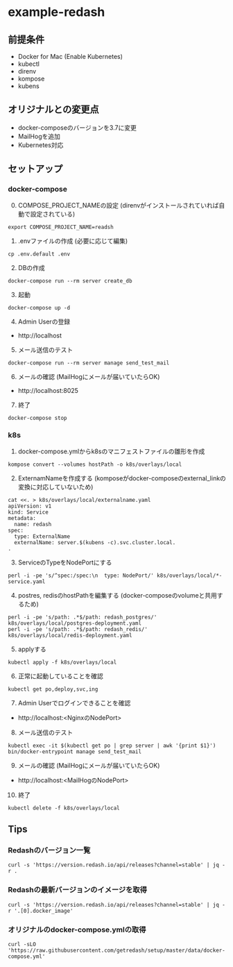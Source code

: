 # example-redash

## 前提条件
- Docker for Mac (Enable Kubernetes)
- kubectl
- direnv
- kompose
- kubens

## オリジナルとの変更点
- docker-composeのバージョンを3.7に変更
- MailHogを追加
- Kubernetes対応

## セットアップ
### docker-compose
0. COMPOSE_PROJECT_NAMEの設定 (direnvがインストールされていれば自動で設定されている)
```
export COMPOSE_PROJECT_NAME=readsh
```

1. .envファイルの作成 (必要に応じて編集)
```
cp .env.default .env
```

2. DBの作成
```
docker-compose run --rm server create_db
```

3. 起動
```
docker-compose up -d
```

4. Admin Userの登録

- http://localhost

5. メール送信のテスト
```
docker-compose run --rm server manage send_test_mail
```

6. メールの確認 (MailHogにメールが届いていたらOK)

- http://localhost:8025

7. 終了
```
docker-compose stop
```

### k8s
1. docker-compose.ymlからk8sのマニフェストファイルの雛形を作成
```
kompose convert --volumes hostPath -o k8s/overlays/local
```

2. ExternamNameを作成する (komposeがdocker-composeのexternal_linkの変換に対応していないため)
```
cat <<. > k8s/overlays/local/externalname.yaml
apiVersion: v1
kind: Service
metadata:
  name: redash
spec:
  type: ExternalName
  externalName: server.$(kubens -c).svc.cluster.local.
.
```

3. ServiceのTypeをNodePortにする
```
perl -i -pe 's/^spec:/spec:\n  type: NodePort/' k8s/overlays/local/*-service.yaml
```

4. postres, redisのhostPathを編集する (docker-composeのvolumeと共用するため)
```
perl -i -pe 's/path: .*$/path: redash_postgres/' k8s/overlays/local/postgres-deployment.yaml
perl -i -pe 's/path: .*$/path: redash_redis/' k8s/overlays/local/redis-deployment.yaml
```

5. applyする
```
kubectl apply -f k8s/overlays/local
```

6. 正常に起動していることを確認
```
kubectl get po,deploy,svc,ing
```

7. Admin Userでログインできることを確認

- http://localhost:<NginxのNodePort>

8. メール送信のテスト
```
kubectl exec -it $(kubectl get po | grep server | awk '{print $1}') bin/docker-entrypoint manage send_test_mail
```

9. メールの確認 (MailHogにメールが届いていたらOK)

- http://localhost:<MailHogのNodePort>

10. 終了
```
kubectl delete -f k8s/overlays/local
```

## Tips
### Redashのバージョン一覧
```
curl -s 'https://version.redash.io/api/releases?channel=stable' | jq -r .
```

### Redashの最新バージョンのイメージを取得
```
curl -s 'https://version.redash.io/api/releases?channel=stable' | jq -r '.[0].docker_image'
```

### オリジナルのdocker-compose.ymlの取得
```
curl -sLO 'https://raw.githubusercontent.com/getredash/setup/master/data/docker-compose.yml'
```
